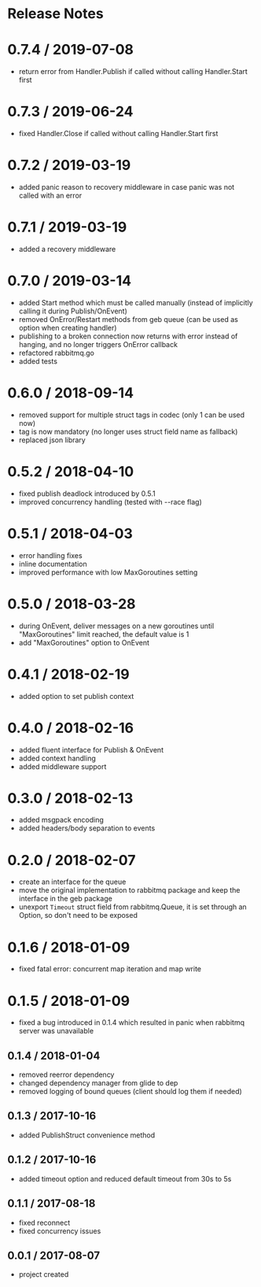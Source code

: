 # Release Notes

# 0.7.4 / 2019-07-08
- return error from Handler.Publish if called without calling Handler.Start first

# 0.7.3 / 2019-06-24
- fixed Handler.Close if called without calling Handler.Start first

# 0.7.2 / 2019-03-19
- added panic reason to recovery middleware in case panic was not called with an error

# 0.7.1 / 2019-03-19
- added a recovery middleware

# 0.7.0 / 2019-03-14
- added Start method which must be called manually (instead of implicitly calling it during Publish/OnEvent)
- removed OnError/Restart methods from geb queue (can be used as option when creating handler)
- publishing to a broken connection now returns with error instead of hanging, and no longer triggers OnError callback
- refactored rabbitmq.go
- added tests

# 0.6.0 / 2018-09-14
- removed support for multiple struct tags in codec (only 1 can be used now)
- tag is now mandatory (no longer uses struct field name as fallback)
- replaced json library

# 0.5.2 / 2018-04-10
- fixed publish deadlock introduced by 0.5.1
- improved concurrency handling (tested with --race flag)

# 0.5.1 / 2018-04-03
- error handling fixes
- inline documentation
- improved performance with low MaxGoroutines setting

# 0.5.0 / 2018-03-28
- during OnEvent, deliver messages on a new goroutines until "MaxGoroutines" limit reached, the default value is 1
- add "MaxGoroutines" option to OnEvent

# 0.4.1 / 2018-02-19
- added option to set publish context

# 0.4.0 / 2018-02-16
- added fluent interface for Publish & OnEvent
- added context handling
- added middleware support

# 0.3.0 / 2018-02-13
- added msgpack encoding
- added headers/body separation to events

# 0.2.0 / 2018-02-07
- create an interface for the queue
- move the original implementation to rabbitmq package and keep the interface in the geb package
- unexport `Timeout` struct field from rabbitmq.Queue, it is set through an Option, so don't need to be exposed

# 0.1.6 / 2018-01-09
- fixed fatal error: concurrent map iteration and map write

# 0.1.5 / 2018-01-09
- fixed a bug introduced in 0.1.4 which resulted in panic when rabbitmq server was unavailable

## 0.1.4 / 2018-01-04
- removed reerror dependency
- changed dependency manager from glide to dep
- removed logging of bound queues (client should log them if needed)

## 0.1.3 / 2017-10-16
- added PublishStruct convenience method

## 0.1.2 / 2017-10-16
- added timeout option and reduced default timeout from 30s to 5s

## 0.1.1 / 2017-08-18
- fixed reconnect
- fixed concurrency issues

## 0.0.1 / 2017-08-07
- project created
